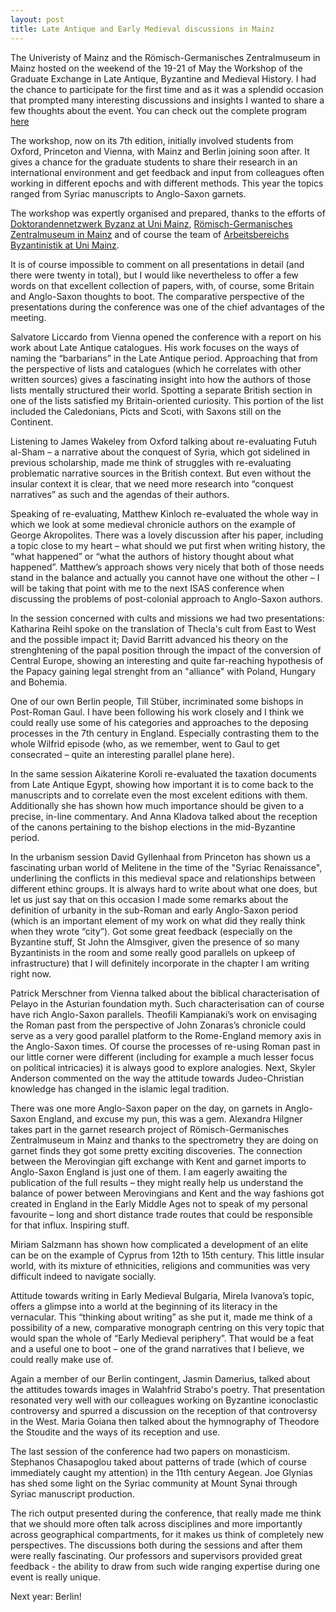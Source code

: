 ```yaml
---
layout: post
title: Late Antique and Early Medieval discussions in Mainz 
---
```


The Univeristy of Mainz and the Römisch-Germanisches Zentralmuseum in Mainz hosted on the weekend of the 19-21 of May the Workshop of the Graduate Exchange in Late Antique, Byzantine and Medieval History. I had the chance to participate for the first time and as it was a splendid occasion that prompted many interesting discussions and insights I wanted to share a few thoughts about the event. You can check out the complete program [here](http://www.geschichte.uni-mainz.de/Byzantinistik/Dateien/Workshop_Program_1__1_.pdf)

The workshop, now on its 7th edition, initially involved students from Oxford, Princeton and Vienna, with Mainz and Berlin joining soon after. It gives a chance for the graduate students to share their research in an international environment and get feedback and input from colleagues often working in different epochs and with different methods. This year the topics ranged from Syriac manuscripts to Anglo-Saxon garnets.

The workshop was expertly organised and prepared, thanks to the efforts of [Doktorandennetzwerk Byzanz at Uni Mainz](https://www.facebook.com/DoktorandennetzwerkByzanz/), [Römisch-Germanisches Zentralmuseum in Mainz](http://web.rgzm.de/) and of course the team of [Arbeitsbereichs Byzantinistik at Uni Mainz](http://www.geschichte.uni-mainz.de/Byzantinistik/index.php).

It is of course impossible to comment on all presentations in detail (and there were twenty in total), but I would like nevertheless to offer a few words on that excellent collection of papers, with, of course, some Britain and Anglo-Saxon thoughts to boot. The comparative perspective of the presentations during the conference was one of the chief advantages of the meeting. 

Salvatore Liccardo from Vienna opened the conference with a report on his work about Late Antique catalogues. His work focuses on the ways of naming the “barbarians” in the Late Antique period. Approaching that from the perspective of lists and catalogues (which he correlates with other written sources) gives a fascinating insight into how the authors of those lists mentally structured their world. Spotting a separate British section in one of the lists satisfied my Britain-oriented curiosity. This portion of the list included the Caledonians, Picts and Scoti, with Saxons still on the Continent. 

Listening to James Wakeley from Oxford talking about re-evaluating Futuh al-Sham – a narrative about the conquest of Syria, which got sidelined in previous scholarship, made me think of struggles with re-evaluating problematic narrative sources in the British context. But even without the insular context it is clear, that we need more research into “conquest narratives” as such and the agendas of their authors. 

Speaking of re-evaluating, Matthew Kinloch re-evaluated the whole way in which we look at some medieval chronicle authors on the example of George Akropolites. There was a lovely discussion after his paper, including a topic close to my heart – what should we put first when writing history, the “what happened” or “what the authors of history thought about what happened”. Matthew’s approach shows very nicely that both of those needs stand in the balance and actually you cannot have one without the other – I will be taking that point with me to the next ISAS conference when discussing the problems of post-colonial approach to Anglo-Saxon authors. 

In the session concerned with cults and missions we had two presentations: Katharina Reihl spoke on the translation of Thecla's cult from East to West and the possible impact it; David Barritt advanced his theory on the strenghtening of the papal position through the impact of the conversion of Central Europe, showing an interesting and quite far-reaching hypothesis of the Papacy gaining legal strenght from an "alliance" with Poland, Hungary and Bohemia.

One of our own Berlin people, Till Stüber, incriminated some bishops in Post-Roman Gaul. I have been following his work closely and I think we could really use some of his categories and approaches to the deposing processes in the 7th century in England. Especially contrasting them to the whole Wilfrid episode (who, as we remember, went to Gaul to get consecrated – quite an interesting parallel plane here).

In the same session Aikaterine Koroli re-evaluated the taxation documents from Late Antique Egypt, showing how important it is to come back to the manuscripts and to correlate even the most excelent editions with them. Additionally she has shown how much importance should be given to a precise, in-line commentary. And Anna Kladova talked about the reception of the canons pertaining to the bishop elections in the mid-Byzantine period.

In the urbanism session David Gyllenhaal from Princeton has shown us a fascinating urban world of Melitene in the time of the "Syriac Renaissance", underlining the conflicts in this medieval space and relationships between different ethinc groups. It is always hard to write about what one does, but let us just say that on this occasion I made some remarks about the definition of urbanity in the sub-Roman and early Anglo-Saxon period (which is an important element of my work on what did they really think when they wrote “city”). Got some great feedback (especially on the Byzantine stuff, St John the Almsgiver, given the presence of so many Byzantinists in the room and some really good parallels on upkeep of infrastructure) that I will definitely incorporate in the chapter I am writing right now. 

Patrick Merschner from Vienna talked about the biblical characterisation  of Pelayo in the Asturian foundation myth. Such characterisation can of course have rich Anglo-Saxon parallels. Theofili Kampianaki’s work on envisaging the Roman past from the perspective of John Zonaras’s chronicle could serve as a very good parallel platform to the Rome-England memory axis in the Anglo-Saxon times. Of course the processes of re-using Roman past in our little corner were different (including for example a much lesser focus on political intricacies) it is always good to explore analogies. Next, Skyler Anderson commented on the way the attitude towards Judeo-Christian knowledge has changed in the islamic legal tradition.

There was one more Anglo-Saxon paper on the day, on garnets in Anglo-Saxon England, and excuse my pun, this was a gem. Alexandra Hilgner takes part in the garnet research project of Römisch-Germanisches Zentralmuseum in Mainz and thanks to the spectrometry they are doing on garnet finds they got some pretty exciting discoveries. The connection between the Merovingian gift exchange with Kent and garnet imports to Anglo-Saxon England is just one of them. I am eagerly awaiting the publication of the full results – they might really help us understand the balance of power between Merovingians and Kent and the way fashions got created in England in the Early Middle Ages not to speak of my personal favourite – long and short distance trade routes that could be responsible for that influx. Inspiring stuff.

Miriam Salzmann has shown how complicated a development of an elite can be on the example of Cyprus from 12th to 15th century. This little insular world, with its mixture of ethnicities, religions and communities was very difficult indeed to navigate socially.

Attitude towards writing in Early Medieval Bulgaria, Mirela Ivanova’s topic, offers a glimpse into a world at the beginning of its literacy in the vernacular. This “thinking about writing” as she put it, made me think of a possibility of a new, comparative monograph centring on this very topic that would span the whole of “Early Medieval periphery”. That would be a feat and a useful one to boot – one of the grand narratives that I believe, we could really make use of. 

Again a member of our Berlin contingent, Jasmin Damerius, talked about the attitudes towards images in Walahfrid Strabo's poetry. That presentation resonated very well with our colleagues working on Byzantine iconoclastic controversy and spurred a discussion on the reception of that controversy in the West. Maria Goiana then talked about the hymnography of Theodore the Stoudite and the ways of its reception and use.

The last session of the conference had two papers on monasticism. Stephanos Chasapoglou taked about patterns of trade (which of course immediately caught my attention) in the 11th century Aegean. Joe Glynias has shed some light on the Syriac community at Mount Synai through Syriac manuscript production.

The rich output presented during the conference, that really made me think that we should more often talk across disciplines and more importantly across geographical compartments, for it makes us think of completely new perspectives. The discussions both during the sessions and after them were really fascinating. Our professors and supervisors provided great feedback - the ability to draw from such wide ranging expertise during one event is really unique.

Next year: Berlin!
